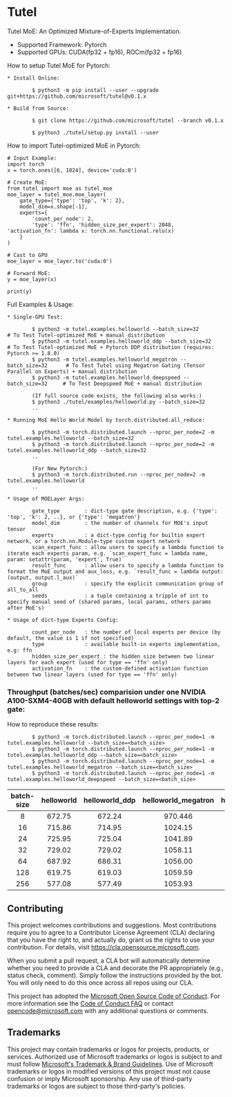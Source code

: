 # Tutel

Tutel MoE: An Optimized Mixture-of-Experts Implementation.

- Supported Framework: Pytorch
- Supported GPUs: CUDA(fp32 + fp16), ROCm(fp32 + fp16)

How to setup Tutel MoE for Pytorch:
```
* Install Online:

        $ python3 -m pip install --user --upgrade git+https://github.com/microsoft/tutel@v0.1.x

* Build from Source:

        $ git clone https://github.com/microsoft/tutel --branch v0.1.x

        $ python3 ./tutel/setup.py install --user
```

How to import Tutel-optimized MoE in Pytorch:
```
# Input Example:
import torch
x = torch.ones([6, 1024], device='cuda:0')

# Create MoE:
from tutel import moe as tutel_moe
moe_layer = tutel_moe.moe_layer(
    gate_type={'type': 'top', 'k': 2},
    model_dim=x.shape[-1],
    experts={
        'count_per_node': 2,
        'type': 'ffn', 'hidden_size_per_expert': 2048, 'activation_fn': lambda x: torch.nn.functional.relu(x)
    }
)

# Cast to GPU
moe_layer = moe_layer.to('cuda:0')

# Forward MoE:
y = moe_layer(x)

print(y)
```

Full Examples & Usage:
```
* Single-GPU Test:

        $ python3 -m tutel.examples.helloworld --batch_size=32               # To Test Tutel-optimized MoE + manual distribution
        $ python3 -m tutel.examples.helloworld_ddp --batch_size=32           # To Test Tutel-optimized MoE + Pytorch DDP distribution (requires: Pytorch >= 1.8.0)
        $ python3 -m tutel.examples.helloworld_megatron --batch_size=32      # To Test Tutel using Megatron Gating (Tensor Parallel on Experts) + manual distribution
        $ python3 -m tutel.examples.helloworld_deepspeed --batch_size=32     # To Test Deepspeed MoE + manual distribution

        (If full source code exists, the following also works:)
        $ python3 ./tutel/examples/helloworld.py --batch_size=32
        ..

* Running MoE Hello World Model by torch.distributed.all_reduce:

        $ python3 -m torch.distributed.launch --nproc_per_node=2 -m tutel.examples.helloworld --batch_size=32
        $ python3 -m torch.distributed.launch --nproc_per_node=2 -m tutel.examples.helloworld_ddp --batch_size=32
        ..

        (For New Pytorch:)
        $ python3 -m torch.distributed.run --nproc_per_node=2 -m tutel.examples.helloworld
        ..

* Usage of MOELayer Args:

        gate_type        : dict-type gate description, e.g. {'type': 'top', 'k': 2, ..}, or {'type': 'megatron'}
        model_dim        : the number of channels for MOE's input tensor
        experts          : a dict-type config for builtin expert network, or a torch.nn.Module-type custom expert network
        scan_expert_func : allow users to specify a lambda function to iterate each experts param, e.g. `scan_expert_func = lambda name, param: setattr(param, 'expert', True)`
        result_func      : allow users to specify a lambda function to format the MoE output and aux_loss, e.g. `result_func = lambda output: (output, output.l_aux)`
        group            : specify the explicit communication group of all_to_all
        seeds            : a tuple containing a tripple of int to specify manual seed of (shared params, local params, others params after MoE's)

* Usage of dict-type Experts Config:

        count_per_node   : the number of local experts per device (by default, the value is 1 if not specified)
        type             : available built-in experts implementation, e.g: ffn
        hidden_size_per_expert : the hidden size between two linear layers for each expert (used for type == 'ffn' only)
        activation_fn    : the custom-defined activation function between two linear layers (used for type == 'ffn' only)
```

### Throughput (batches/sec) comparision under one NVIDIA A100-SXM4-40GB with default helloworld settings with top-2 gate:
How to reproduce these results:
```shell
        $ python3 -m torch.distributed.launch --nproc_per_node=1 -m tutel.examples.helloworld --batch_size=<batch_size>
        $ python3 -m torch.distributed.launch --nproc_per_node=1 -m tutel.examples.helloworld_ddp --batch_size=<batch_size>
        $ python3 -m torch.distributed.launch --nproc_per_node=1 -m tutel.examples.helloworld_megatron --batch_size=<batch_size>
        $ python3 -m torch.distributed.launch --nproc_per_node=1 -m tutel.examples.helloworld_deepspeed --batch_size=<batch_size>
```
| batch-size | helloworld | helloworld_ddp | helloworld_megatron | helloworld_deepspeed |
| :--------: | :--------: | :------------: | :-----------------: | :------------------: |
| 8  | 672.75 | 672.24 | 970.446 | 188.27 |
| 16 | 715.86 | 714.95 | 1024.15 | 115.43 |
| 24 | 725.95 | 725.04 | 1041.89 | 81.02 |
| 32 | 729.02 | 729.02 | 1058.11 | OOM |
| 64 | 687.92 | 686.31 | 1056.00 | OOM |
| 128 | 619.75 | 619.03 | 1059.59 | OOM |
| 256 | 577.08 | 577.49 | 1053.93 | OOM |

## Contributing

This project welcomes contributions and suggestions.  Most contributions require you to agree to a
Contributor License Agreement (CLA) declaring that you have the right to, and actually do, grant us
the rights to use your contribution. For details, visit https://cla.opensource.microsoft.com.

When you submit a pull request, a CLA bot will automatically determine whether you need to provide
a CLA and decorate the PR appropriately (e.g., status check, comment). Simply follow the instructions
provided by the bot. You will only need to do this once across all repos using our CLA.

This project has adopted the [Microsoft Open Source Code of Conduct](https://opensource.microsoft.com/codeofconduct/).
For more information see the [Code of Conduct FAQ](https://opensource.microsoft.com/codeofconduct/faq/) or
contact [opencode@microsoft.com](mailto:opencode@microsoft.com) with any additional questions or comments.

## Trademarks

This project may contain trademarks or logos for projects, products, or services. Authorized use of Microsoft 
trademarks or logos is subject to and must follow 
[Microsoft's Trademark & Brand Guidelines](https://www.microsoft.com/en-us/legal/intellectualproperty/trademarks/usage/general).
Use of Microsoft trademarks or logos in modified versions of this project must not cause confusion or imply Microsoft sponsorship.
Any use of third-party trademarks or logos are subject to those third-party's policies.
